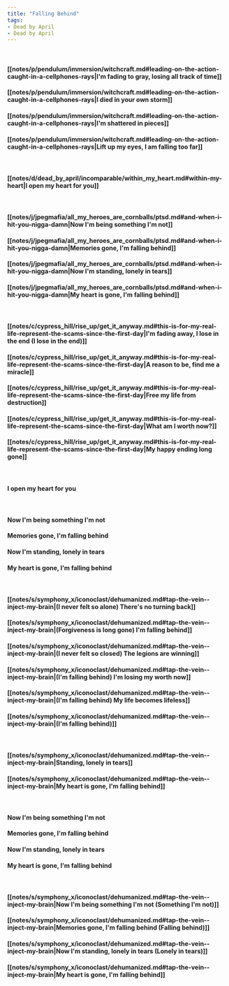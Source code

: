 ```yaml
---
title: "Falling Behind"
tags:
- Dead by April
- Dead by April
---
```

&nbsp;
#### [[notes/p/pendulum/immersion/witchcraft.md#leading-on-the-action-caught-in-a-cellphones-rays|I'm fading to gray, losing all track of time]]
#### [[notes/p/pendulum/immersion/witchcraft.md#leading-on-the-action-caught-in-a-cellphones-rays|I died in your own storm]]
#### [[notes/p/pendulum/immersion/witchcraft.md#leading-on-the-action-caught-in-a-cellphones-rays|I'm shattered in pieces]]
#### [[notes/p/pendulum/immersion/witchcraft.md#leading-on-the-action-caught-in-a-cellphones-rays|Lift up my eyes, I am falling too far]]
&nbsp;
#### [[notes/d/dead_by_april/incomparable/within_my_heart.md#within-my-heart|I open my heart for you]]
&nbsp;
#### [[notes/j/jpegmafia/all_my_heroes_are_cornballs/ptsd.md#and-when-i-hit-you-nigga-damn|Now I'm being something I'm not]]
#### [[notes/j/jpegmafia/all_my_heroes_are_cornballs/ptsd.md#and-when-i-hit-you-nigga-damn|Memories gone, I'm falling behind]]
#### [[notes/j/jpegmafia/all_my_heroes_are_cornballs/ptsd.md#and-when-i-hit-you-nigga-damn|Now I'm standing, lonely in tears]]
#### [[notes/j/jpegmafia/all_my_heroes_are_cornballs/ptsd.md#and-when-i-hit-you-nigga-damn|My heart is gone, I'm falling behind]]
&nbsp;
#### [[notes/c/cypress_hill/rise_up/get_it_anyway.md#this-is-for-my-real-life-represent-the-scams-since-the-first-day|I'm fading away, I lose in the end (I lose in the end)]]
#### [[notes/c/cypress_hill/rise_up/get_it_anyway.md#this-is-for-my-real-life-represent-the-scams-since-the-first-day|A reason to be, find me a miracle]]
#### [[notes/c/cypress_hill/rise_up/get_it_anyway.md#this-is-for-my-real-life-represent-the-scams-since-the-first-day|Free my life from destruction]]
#### [[notes/c/cypress_hill/rise_up/get_it_anyway.md#this-is-for-my-real-life-represent-the-scams-since-the-first-day|What am I worth now?]]
#### [[notes/c/cypress_hill/rise_up/get_it_anyway.md#this-is-for-my-real-life-represent-the-scams-since-the-first-day|My happy ending long gone]]
&nbsp;
#### I open my heart for you
&nbsp;
#### Now I'm being something I'm not
#### Memories gone, I'm falling behind
#### Now I'm standing, lonely in tears
#### My heart is gone, I'm falling behind
&nbsp;
#### [[notes/s/symphony_x/iconoclast/dehumanized.md#tap-the-vein--inject-my-brain|(I never felt so alone) There's no turning back]]
#### [[notes/s/symphony_x/iconoclast/dehumanized.md#tap-the-vein--inject-my-brain|(Forgiveness is long gone) I'm falling behind]]
#### [[notes/s/symphony_x/iconoclast/dehumanized.md#tap-the-vein--inject-my-brain|(I never felt so closed) The legions are winning]]
#### [[notes/s/symphony_x/iconoclast/dehumanized.md#tap-the-vein--inject-my-brain|(I'm falling behind) I'm losing my worth now]]
#### [[notes/s/symphony_x/iconoclast/dehumanized.md#tap-the-vein--inject-my-brain|(I'm falling behind) My life becomes lifeless]]
#### [[notes/s/symphony_x/iconoclast/dehumanized.md#tap-the-vein--inject-my-brain|(I'm falling behind)]]
&nbsp;
#### [[notes/s/symphony_x/iconoclast/dehumanized.md#tap-the-vein--inject-my-brain|Standing, lonely in tears]]
#### [[notes/s/symphony_x/iconoclast/dehumanized.md#tap-the-vein--inject-my-brain|My heart is gone, I'm falling behind]]
&nbsp;
#### Now I'm being something I'm not
#### Memories gone, I'm falling behind
#### Now I'm standing, lonely in tears
#### My heart is gone, I'm falling behind
&nbsp;
#### [[notes/s/symphony_x/iconoclast/dehumanized.md#tap-the-vein--inject-my-brain|Now I'm being something I'm not (Something I'm not)]]
#### [[notes/s/symphony_x/iconoclast/dehumanized.md#tap-the-vein--inject-my-brain|Memories gone, I'm falling behind (Falling behind)]]
#### [[notes/s/symphony_x/iconoclast/dehumanized.md#tap-the-vein--inject-my-brain|Now I'm standing, lonely in tears (Lonely in tears)]]
#### [[notes/s/symphony_x/iconoclast/dehumanized.md#tap-the-vein--inject-my-brain|My heart is gone, I'm falling behind]]
